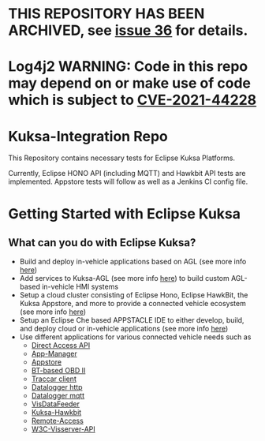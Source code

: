 <!--
******************************************************************************
Copyright (c) 2018 Dortmund University of Applied Sciences and Arts

All rights reserved. This program and the accompanying materials
are made available under the terms of the Eclipse Public License v2.0
which accompanies this distribution, and is available at
https://www.eclipse.org/org/documents/epl-2.0/index.php

Contributors:
    Robert Hoettger - initial readme files added
*****************************************************************************
-->


# THIS REPOSITORY HAS BEEN ARCHIVED, see [issue 36](https://github.com/eclipse/kuksa.integration/issues/36) for details.

# Log4j2 WARNING: Code in this repo may depend on or make use of code which is subject to [CVE-2021-44228](https://nvd.nist.gov/vuln/detail/CVE-2021-44228)

# Kuksa-Integration Repo

This Repository contains necessary tests for Eclipse Kuksa Platforms.

Currently, Eclipse HONO API (including MQTT) and Hawkbit API tests are implemented.
Appstore tests will follow as well as a Jenkins CI config file.

# Getting Started with Eclipse Kuksa

## What can you do with Eclipse Kuksa?

* Build and deploy in-vehicle applications based on AGL (see more info [here](https://agl-kuksa.readthedocs.io/en/latest/))
* Add services to Kuksa-AGL (see more info [here](https://github.com/eclipse/kuksa.invehicle/tree/master/agl-kuksa)) to build custom AGL-based in-vehicle HMI systems
* Setup a cloud cluster consisting of Eclipse Hono, Eclipse HawkBit, the Kuksa Appstore, and more to provide a connected vehicle ecosystem (see more info [here](https://github.com/eclipse/kuksa.cloud))
* Setup an Eclipse Che based APPSTACLE IDE to either develop, build, and deploy cloud or in-vehicle applications (see more info [here](https://github.com/eclipse/kuksa.ide))
* Use different applications for various connected vehicle needs such as
  * [Direct Access API](https://github.com/eclipse/kuksa.invehicle/tree/master/direct-access-api)
  * [App-Manager](https://github.com/eclipse/kuksa.invehicle/tree/master/kuksa-appmanager)
  * [Appstore](https://github.com/eclipse/kuksa.cloud/tree/master/kuksa-appstore)
  * [BT-based OBD II](https://github.com/eclipse/kuksa.invehicle/tree/master/elm327-visdatafeeder)
  * [Traccar client](https://github.com/eclipse/kuksa.apps/tree/master/kuksa-traccar-client)
  * [Datalogger http](https://github.com/eclipse/kuksa.invehicle/tree/master/datalogger-http)
  * [Datalogger mqtt](https://github.com/eclipse/kuksa.invehicle/tree/master/datalogger-mqtt)
  * [VisDataFeeder](https://github.com/eclipse/kuksa.invehicle/tree/master/elm327-visdatafeeder)
  * [Kuksa-Hawkbit](https://github.com/eclipse/kuksa.invehicle/tree/master/kuksa-hawkbit)
  * [Remote-Access](https://github.com/eclipse/kuksa.invehicle/tree/master/remoteAccess)
  * [W3C-Visserver-API](https://github.com/eclipse/kuksa.invehicle/tree/master/w3c-visserver-api)
